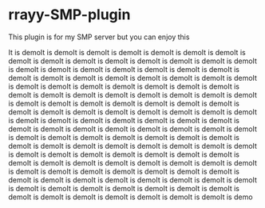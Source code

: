 # rrayy-SMP-plugin
This plugin is for my SMP server but you can enjoy this

It is demoIt is demoIt is demoIt is demoIt is demoIt is demoIt is demoIt is demoIt is demoIt is demoIt is demoIt is demoIt is demoIt is demoIt is demoIt is demoIt is demoIt is demoIt is demoIt is demoIt is demoIt is demoIt is demoIt is demoIt is demoIt is demoIt is demoIt is demoIt is demoIt is demoIt is demoIt is demoIt is demoIt is demoIt is demoIt is demoIt is demoIt is demoIt is demoIt is demoIt is demoIt is demoIt is demoIt is demoIt is demoIt is demoIt is demoIt is demoIt is demoIt is demoIt is demoIt is demoIt is demoIt is demoIt is demoIt is demoIt is demoIt is demoIt is demoIt is demoIt is demoIt is demoIt is demoIt is demoIt is demoIt is demoIt is demoIt is demoIt is demoIt is demoIt is demoIt is demoIt is demoIt is demoIt is demoIt is demoIt is demoIt is demoIt is demoIt is demoIt is demoIt is demoIt is demoIt is demoIt is demoIt is demoIt is demoIt is demoIt is demoIt is demoIt is demoIt is demoIt is demoIt is demoIt is demoIt is demoIt is demoIt is demoIt is demoIt is demoIt is demoIt is demoIt is demoIt is demoIt is demoIt is demoIt is demoIt is demoIt is demoIt is demoIt is demoIt is demoIt is demoIt is demoIt is demoIt is demoIt is demoIt is demoIt is demoIt is demoIt is demoIt is demoIt is demoIt is demoIt is demoIt is demoIt is demoIt is demoIt is demoIt is demoIt is demoIt is demoIt is demoIt is demoIt is demo
